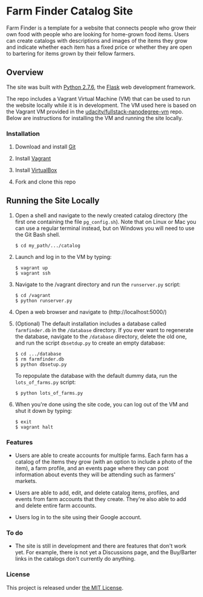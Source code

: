 

# Farm Finder Catalog Site

Farm Finder is a template for a website that connects people who grow 
their own food with people who are looking for home-grown food items. 
Users can create catalogs with descriptions and images of the items they 
grow and indicate whether each item has a fixed price or whether they are 
open to bartering for items grown by their fellow farmers.



## Overview

The site was built with [Python 2.7.6](https://www.python.org/downloads/), 
the [Flask](http://flask.pocoo.org/) web development framework. 

The repo includes a Vagrant Virtual Machine (VM) that can be used to run the 
website locally while it is in development. The VM used here is 
based on the Vagrant VM provided in the 
[udacity/fullstack-nanodegree-vm](https://github.com/udacity/fullstack-nanodegree-vm) 
repo. Below are instructions for installing the VM and running the site locally.


### Installation

1. Download and install [Git](https://git-scm.com/downloads)

2. Install [Vagrant]( https://www.vagrantup.com/downloads.html)

3. Install [VirtualBox](https://www.virtualbox.org/wiki/Downloads)

4. Fork and clone this repo


## Running the Site Locally

1. Open a shell and navigate to the newly created catalog directory (the first one containing the file `pg_config.sh`). 
Note that on Linux or Mac you can use a regular terminal instead, but on 
Windows you will need to use the Git Bash shell.

    ```
    $ cd my_path/.../catalog
    ```

2. Launch and log in to the VM by typing:

    ```
    $ vagrant up
    $ vagrant ssh
    ```
    
3. Navigate to the /vagrant directory and run the `runserver.py` script:

    ```
    $ cd /vagrant
    $ python runserver.py
    ```
   
4. Open a web browser and navigate to (http://localhost:5000/)

5. (Optional) The default installation includes a database called `farmfinder.db` in the 
`/database` directory. If you ever want to regenerate the database, navigate 
to the `/database` directory, delete the old one, and run the script 
`dbsetdup.py` to create an empty database:

    ```
    $ cd .../database
    $ rm farmfinder.db
    $ python dbsetup.py
    ```

    To repopulate the database with the default dummy data, run the `lots_of_farms.py` 
    script:

    ```
    $ python lots_of_farms.py
    ```

6. When you're done using the site code, you can log out of the VM and shut 
it down by typing:

    ```
    $ exit
    $ vagrant halt
    ```
    

### Features

* Users are able to create accounts for multiple farms. Each farm has 
a catalog of the items they grow (with an option to include a photo of 
the item), a farm profile, and an events page 
where they can post information about events they will be attending such 
as farmers' markets.

* Users are able to add, edit, and delete catalog items, profiles, and events 
from farm accounts that they create. They're also able to add and delete 
entire farm accounts.

* Users log in to the site using their Google account.


### To do

* The site is still in development and there are features that don't work 
yet. For example, there is not yet a Discussions page, and the Buy/Barter 
links in the catalogs don't currently do anything.


### License

This project is released under [the MIT License](https://github.com/lmitchell4/alpha-blog/blob/master/LICENSE).

